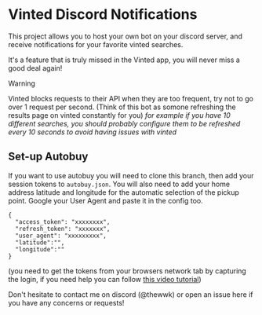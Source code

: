 # Vinted Discord Notifications

This project allows you to host your own bot on your discord server, and receive notifications for your favorite vinted searches.

It's a feature that is truly missed in the Vinted app, you will never miss a good deal again!

> [!WARNING]
>  Vinted blocks requests to their API when they are too frequent, try not to go over 1 request per second. (Think of this bot as somone refreshing the results page on vinted constantly for you)
> _for example if you have 10 different searches, you should probably configure them to be refreshed every 10 seconds to avoid having issues with vinted_

## Set-up Autobuy

If you want to use autobuy you will need to clone this branch, then add your session tokens to `autobuy.json`. You will also need to add your home address latitude and longitude for the automatic selection of the pickup point. Google your User Agent and paste it in the config too.
```
{
  "access_token": "xxxxxxxx",
  "refresh_token": "xxxxxxx",
  "user_agent": "xxxxxxxxx",
  "latitude":"",
  "longitude":""
}
```
(you need to get the tokens from your browsers network tab by capturing the login, if you need help you can follow [this video tutorial](https://dai.ly/k8WySk1UDMB69UBu31Y))

Don't hesitate to contact me on discord (@thewwk) or open an issue here if you have any concerns or requests!
